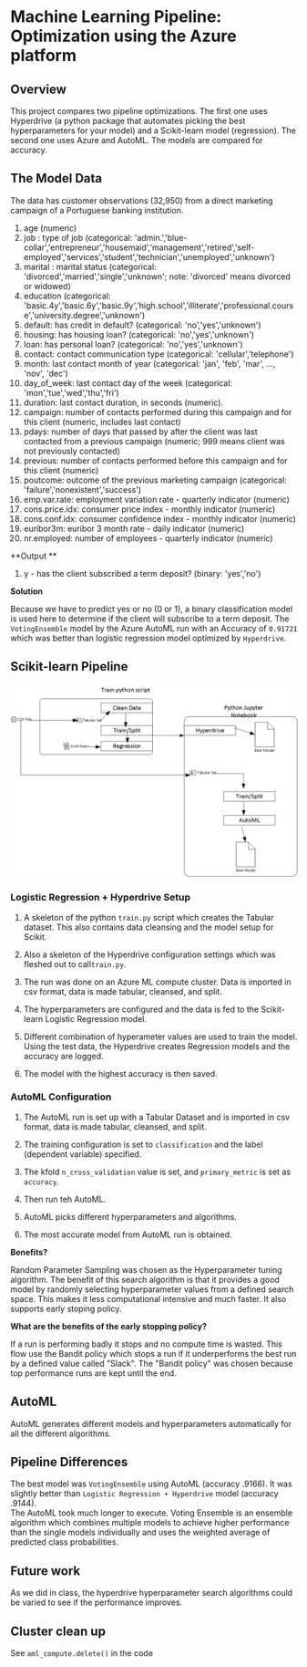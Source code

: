 # Machine Learning Pipeline: Optimization using the Azure platform

## Overview
This project compares two pipeline optimizations.  The first one uses Hyperdrive (a python package that automates picking the best hyperparameters for your model) and a Scikit-learn model (regression).  The second one uses Azure and AutoML.  The models are compared for accuracy. 

## The Model Data
The data has customer observations (32,950) from a direct marketing campaign of a Portuguese banking institution. 

1. age (numeric)
1. job : type of job (categorical: 'admin.','blue-collar','entrepreneur','housemaid','management','retired','self-employed','services','student','technician','unemployed','unknown')
1. marital : marital status (categorical: 'divorced','married','single','unknown'; note: 'divorced' means divorced or widowed)
1. education (categorical: 'basic.4y','basic.6y','basic.9y','high.school','illiterate','professional.course','university.degree','unknown')
1. default: has credit in default? (categorical: 'no','yes','unknown')
1. housing: has housing loan? (categorical: 'no','yes','unknown')
1. loan: has personal loan? (categorical: 'no','yes','unknown')
1. contact: contact communication type (categorical: 'cellular','telephone')
1. month: last contact month of year (categorical: 'jan', 'feb', 'mar', ..., 'nov', 'dec')
1. day_of_week: last contact day of the week (categorical: 'mon','tue','wed','thu','fri')
1. duration: last contact duration, in seconds (numeric). 
1. campaign: number of contacts performed during this campaign and for this client (numeric, includes last contact)
1. pdays: number of days that passed by after the client was last contacted from a previous campaign (numeric; 999 means client was not previously contacted)
1. previous: number of contacts performed before this campaign and for this client (numeric)
1. poutcome: outcome of the previous marketing campaign (categorical: 'failure','nonexistent','success')
1. emp.var.rate: employment variation rate - quarterly indicator (numeric)
1. cons.price.idx: consumer price index - monthly indicator (numeric)
1. cons.conf.idx: consumer confidence index - monthly indicator (numeric)
1. euribor3m: euribor 3 month rate - daily indicator (numeric)
1. nr.employed: number of employees - quarterly indicator (numeric)

**Output **
1. y - has the client subscribed a term deposit? (binary: 'yes','no')


**Solution**

Because we have to predict yes or no (0 or 1), a binary classification model is used here to determine if the client will subscribe to a term deposit. The `VotingEnsemble` model by the Azure AutoML run with an Accuracy of `0.91721` which was better than logistic regression model optimized by `Hyperdrive`.


## Scikit-learn Pipeline

![Cluster Image](images/Flow.jpg)

### Logistic Regression + Hyperdrive Setup

1. A skeleton of the python `train.py` script which creates the Tabular dataset. This also contains data cleansing and the model setup for Scikit.

1. Also a skeleton of the Hyperdrive configuration settings which was fleshed out to call`train.py`.

1. The run was done on an Azure ML compute cluster. Data is imported in csv format, data is made tabular, cleansed, and split.

1. The hyperparameters are configured and the data is fed to the Scikit-learn Logistic Regression model.  

1. Different combination of hyperameter values are used to train the model. Using the test data, the Hyperdrive creates Regression models and the accuracy are logged.

1. The model with the highest accuracy is then saved.


### AutoML Configuration
1. The AutoML run is set up with a Tabular Dataset and is imported in csv format, data is made tabular, cleansed, and split.

1. The training configuration is set to `classification` and the label (dependent variable) specified.

1. The kfold `n_cross_validation` value is set, and `primary_metric` is set as `accuracy`.

1. Then run teh AutoML.

1. AutoML picks different hyperparameters and algorithms. 

1. The most accurate model from AutoML run is obtained.

**Benefits?**

Random Parameter Sampling was chosen as the Hyperparameter tuning algorithm. The benefit of this search algorithm is that it provides a good model by randomly selecting hyperparameter values from a defined search space. This makes it less computational intensive and much faster. It also supports early stoping policy.

**What are the benefits of the early stopping policy?**

If a run is performing badly it stops and no compute time is wasted. This flow use the Bandit policy which stops a run if it underperforms the best run by a defined value called "Slack". The "Bandit policy" was chosen because top performance runs are kept until the end.

## AutoML

AutoML generates different models and hyperparameters automatically for all the different algorithms.

## Pipeline Differences

The best model  was `VotingEnsemble` using AutoML (accuracy .9166). It was slightly better than `Logistic Regression + Hyperdrive` model (accuracy .9144).  
The AutoML took much longer to execute. Voting Ensemble is an ensemble algorithm which combines multiple models to achieve higher performance than the single models individually and uses the weighted average of predicted class probabilities. 

## Future work

As we did in class, the hyperdrive hyperparameter search algorithms could be varied to see if the performance improves.


## Cluster clean up
See `aml_compute.delete()` in the code

